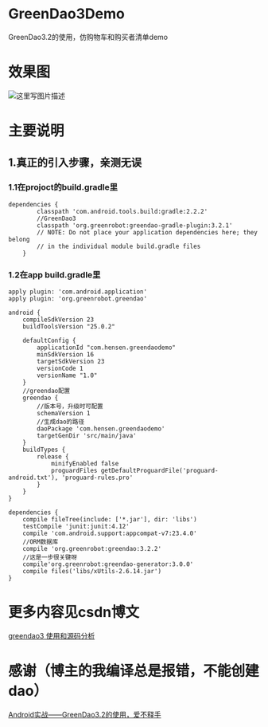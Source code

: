 # GreenDao3Demo
GreenDao3.2的使用，仿购物车和购买者清单demo

# 效果图

![这里写图片描述](http://img.blog.csdn.net/20170627152534080?watermark/2/text/aHR0cDovL2Jsb2cuY3Nkbi5uZXQvdTAxNDYyNDI0MQ==/font/5a6L5L2T/fontsize/400/fill/I0JBQkFCMA==/dissolve/70/gravity/SouthEast)

# 主要说明
## 1.真正的引入步骤，亲测无误
### 1.1在projoct的build.gradle里
```
dependencies {
        classpath 'com.android.tools.build:gradle:2.2.2'
        //GreenDao3
        classpath 'org.greenrobot:greendao-gradle-plugin:3.2.1'
        // NOTE: Do not place your application dependencies here; they belong
        // in the individual module build.gradle files
    }
```
### 1.2在app build.gradle里
```
apply plugin: 'com.android.application'
apply plugin: 'org.greenrobot.greendao'

android {
    compileSdkVersion 23
    buildToolsVersion "25.0.2"

    defaultConfig {
        applicationId "com.hensen.greendaodemo"
        minSdkVersion 16
        targetSdkVersion 23
        versionCode 1
        versionName "1.0"
    }
    //greendao配置
    greendao {
        //版本号，升级时可配置
        schemaVersion 1
        //生成dao的路径
        daoPackage 'com.hensen.greendaodemo'
        targetGenDir 'src/main/java'
    }
    buildTypes {
        release {
            minifyEnabled false
            proguardFiles getDefaultProguardFile('proguard-android.txt'), 'proguard-rules.pro'
        }
    }
}

dependencies {
    compile fileTree(include: ['*.jar'], dir: 'libs')
    testCompile 'junit:junit:4.12'
    compile 'com.android.support:appcompat-v7:23.4.0'
    //ORM数据库
    compile 'org.greenrobot:greendao:3.2.2'
    //这是一步很关键呀
    compile'org.greenrobot:greendao-generator:3.0.0'
    compile files('libs/xUtils-2.6.14.jar')
}
```

# 更多内容见csdn博文
[greendao3 使用和源码分析 ](http://blog.csdn.net/u014624241/article/details/73740748)



# 感谢（博主的我编译总是报错，不能创建dao）
[Android实战——GreenDao3.2的使用，爱不释手](https://mp.weixin.qq.com/s?__biz=MzAxMTI4MTkwNQ==&mid=2650821932&idx=1&sn=d26c09af7cbbfb1b0a95517bd78cc784&chksm=80b781b2b7c008a4a8dab45756e4d433b1c56e1c61762f98ee3b8a2b89a00756f82d6bb4d6b6&scene=0#rd)


